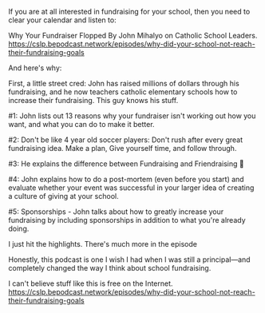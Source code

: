 If you are at all interested in fundraising for your school, then you need to clear your calendar and listen to:

Why Your Fundraiser Flopped By John Mihalyo on Catholic School Leaders. https://cslp.bepodcast.network/episodes/why-did-your-school-not-reach-their-fundraising-goals

And here's why:


First, a little street cred: John has raised millions of dollars through his fundraising, and he now teachers catholic elementary schools how to increase their fundraising. This guy knows his stuff.

#1: John lists out 13 reasons why your fundraiser isn't working out how you want, and what you can do to make it better.



#2: Don't be like 4 year old soccer players: Don't rush after every great fundraising idea. Make a plan, Give yourself time, and follow through.


#3: He explains the difference between Fundraising and Friendraising 🤯


#4: John explains how to do a post-mortem (even before you start) and evaluate whether your event was successful in your larger idea of creating a culture of giving at your school.

#5: Sponsorships - John talks about how to greatly increase your fundraising by including sponsorships in addition to what you're already doing.

I just hit the highlights. There's much more in the episode

Honestly, this podcast is one I wish I had when I was still a principal—and completely changed the way I think about school fundraising.

I can't believe stuff like this is free on the Internet. 
https://cslp.bepodcast.network/episodes/why-did-your-school-not-reach-their-fundraising-goals